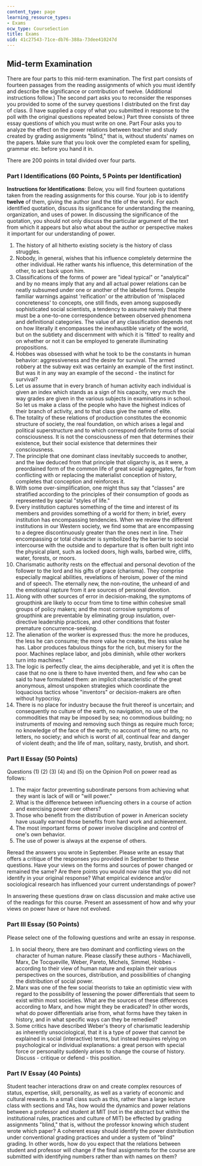 ```yaml
---
content_type: page
learning_resource_types:
- Exams
ocw_type: CourseSection
title: Exams
uid: 41c27543-71ce-db76-388a-73dee410247d
---
```


Mid-term Examination
--------------------

There are four parts to this mid-term examination. The first part consists of fourteen passages from the reading assignments of which you must identify and describe the significance or contribution of twelve. (Additional instructions follow.) The second part asks you to reconsider the responses you provided to some of the survey questions I distributed on the first day of class. (I have supplied a copy of what you submitted in response to the poll with the original questions repeated below.) Part three consists of three essay questions of which you must write on one. Part Four asks you to analyze the effect on the power relations between teacher and study created by grading assignments "blind," that is, without students' names on the papers. Make sure that you look over the completed exam for spelling, grammar etc. before you hand it in.

There are 200 points in total divided over four parts.

### Part I Identifications (60 Points, 5 Points per Identification)

**Instructions for Identifications**: Below, you will find fourteen quotations taken from the reading assignments for this course. Your job is to identify **twelve** of them, giving the author (and the title of the work). For each identified quotation, discuss its significance for understanding the meaning, organization, and uses of power. In discussing the significance of the quotation, you should not only discuss the particular argument of the text from which it appears but also what about the author or perspective makes it important for our understanding of power.

1.  The history of all hitherto existing society is the history of class struggles.
2.  Nobody, in general, wishes that his influence completely determine the other individual. He rather wants his influence, this determination of the other, to act back upon him.
3.  Classifications of the forms of power are "ideal typical" or "analytical" and by no means imply that any and all actual power relations can be neatly subsumed under one or another of the labeled forms. Despite familiar warnings against 'reification' or the attribution of 'misplaced concreteness' to concepts, one still finds, even among supposedly sophisticated social scientists, a tendency to assume naively that there must be a one-to-one correspondence between observed phenomena and definitional categories. The value of any classification depends not on how literally it encompasses the inexhaustible variety of the world, but on the subtlety and discernment with which it is 'fitted' to reality and on whether or not it can be employed to generate illuminating propositions.
4.  Hobbes was obsessed with what he took to be the constants in human behavior: aggressiveness and the desire for survival. The armed robbery at the subway exit was certainly an example of the first instinct. But was it in any way an example of the second - the instinct for survival?
5.  Let us assume that in every branch of human activity each individual is given an index which stands as a sign of his capacity, very much the way grades are given in the various subjects in examinations in school. So let us make a class of the people who have the highest indices of their branch of activity, and to that class give the name of elite.
6.  The totality of these relations of production constitutes the economic structure of society, the real foundation, on which arises a legal and political superstructure and to which correspond definite forms of social consciousness. It is not the consciousness of men that determines their existence, but their social existence that determines their consciousness.
7.  The principle that one dominant class inevitably succeeds to another, and the law deduced from that principle that oligarchy is, as it were, a preordained form of the common life of great social aggregates, far from conflicting with or replacing the materialist conception of history, completes that conception and reinforces it.
8.  With some over-simplification, one might thus say that "classes" are stratified according to the principles of their consumption of goods as represented by special "styles of life."
9.  Every institution captures something of the time and interest of its members and provides something of a world for them; in brief, every institution has encompassing tendencies. When we review the different institutions in our Western society, we find some that are encompassing to a degree discontinuously greater than the ones next in line. Their encompassing or total character is symbolized by the barrier to social intercourse with the outside and to departure that is often built right into the physical plant, such as locked doors, high walls, barbed wire, cliffs, water, forests, or moors.
10.  Charismatic authority rests on the effectual and personal devotion of the follower to the lord and his gifts of grace (charisma). They comprise especially magical abilities, revelations of heroism, power of the mind and of speech. The eternally new, the non-routine, the unheard of and the emotional rapture from it are sources of personal devotion.
11.  Along with other sources of error in decision-making, the symptoms of groupthink are likely to occur from time to time within cohesive small groups of policy makers; and the most corrosive symptoms of groupthink are preventable by eliminating group insulation, over-directive leadership practices, and other conditions that foster premature concurrence-seeking.
12.  The alienation of the worker is expressed thus: the more he produces, the less he can consume; the more value he creates, the less value he has. Labor produces fabulous things for the rich, but misery for the poor. Machines replace labor, and jobs diminish, while other workers turn into machines."
13.  The logic is perfectly clear, the aims decipherable, and yet it is often the case that no one is there to have invented them, and few who can be said to have formulated them: an implicit characteristic of the great anonymous, almost unspoken strategies which coordinate the loquacious tactics whose "inventors" or decision-makers are often without hypocrisy.
14.  There is no place for industry because the fruit thereof is uncertain; and consequently no culture of the earth, no navigation, no use of the commodities that may be imposed by sea; no commodious building; no instruments of moving and removing such things as require much force; no knowledge of the face of the earth; no account of time; no arts, no letters, no society; and which is worst of all, continual fear and danger of violent death; and the life of man, solitary, nasty, brutish, and short.

### Part II Essay (50 Points)

Questions (1) (2) (3) (4) and (5) on the Opinion Poll on power read as follows:

1.  The major factor preventing subordinate persons from achieving what they want is lack of will or "will power."
2.  What is the difference between influencing others in a course of action and exercising power over others?
3.  Those who benefit from the distribution of power in American society have usually earned those benefits from hard work and achievement.
4.  The most important forms of power involve discipline and control of one's own behavior.
5.  The use of power is always at the expense of others.

Reread the answers you wrote in September. Please write an essay that offers a critique of the responses you provided in September to these questions. Have your views on the forms and sources of power changed or remained the same? Are there points you would now raise that you did not identify in your original response? What empirical evidence and/or sociological research has influenced your current understandings of power?

In answering these questions draw on class discussion and make active use of the readings for this course. Present an assessment of how and why your views on power have or have not evolved.

### Part III Essay (50 Points)

Please select one of the following questions and write an essay in response.

1.  In social theory, there are two dominant and conflicting views on the character of human nature. Please classify these authors - Machiavelli, Marx, De Tocqueville, Weber, Pareto, Michels, Simmel, Hobbes - according to their view of human nature and explain their various perspectives on the sources, distribution, and possibilities of changing the distribution of social power.
2.  Marx was one of the few social theorists to take an optimistic view with regard to the possibility of lessening the power differentials that seem to exist within most societies. What are the sources of these differences according to Marx, and how might they be eradicated? In other words, what do power differentials arise from, what forms have they taken in history, and in what specific ways can they be remedied?
3.  Some critics have described Weber's theory of charismatic leadership as inherently unsociological, that it is a type of power that cannot be explained in social (interactive) terms, but instead requires relying on psychological or individual explanations: a great person with special force or personality suddenly arises to change the course of history. Discuss - critique or defend - this position.

### Part IV Essay (40 Points)

Student teacher interactions draw on and create complex resources of status, expertise, skill, personality, as well as a variety of economic and cultural rewards. In a small class such as this, rather than a large lecture class with sections and TAs, how would the dynamics and power relations between a professor and student at MIT (not in the abstract but within the institutional rules, practices and culture of MIT) be effected by grading assignments "blind," that is, without the professor knowing which student wrote which paper? A coherent essay should identify the power distribution under conventional grading practices and under a system of "blind" grading. In other words, how do you expect that the relations between student and professor will change if the final assignments for the course are submitted with identifying numbers rather than with names on them?